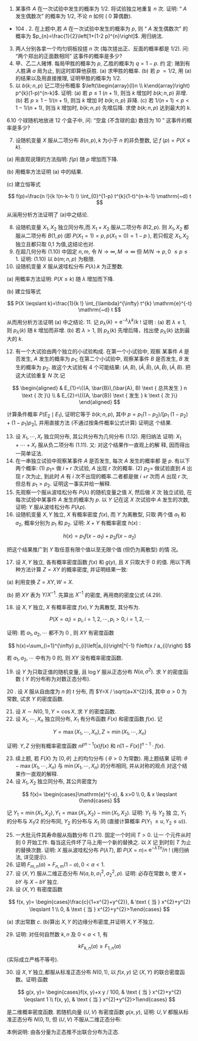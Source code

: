 1. 某事件 $A$ 在一次试验中发生的概率为 $1 / 2$. 将试验独立地重复 $n$ 次. 证明: “ $A$ 发生偶数次” 的概率为 $1 / 2$, 不论 $n$ 如何 ( 0 算偶数).

- 104 . 2. 在上题中,若 $A$ 在一次试验中发生的概率为 $p$, 则 “ $A$ 发生偶数次” 的 概率为 $p_{n}=\frac{1}{2}\left[1+(1-2 p)^{n}\right]$. 用归纳法.

3. 两人分别各拿一个均匀铜板投搓 $n$ 次 (每次搓出正、反面的概率都是 1/2). 问: “两个郑出的正面数相同” 这事件的概率是多少?
4. 甲、乙二人赌博. 每局甲胜的概率为 $p$, 乙胜的概率为 $q=1-p$. 约 定: 赌到有人胜满 $a$ 局为止, 到这时即算他获胜. (a) 求甲胜的概率. (b) 若 $p$ $=1 / 2$, 用 (a) 的结果以及用直接推理, 证明甲胜的概率为 $1 / 2$.
5. 以 $b(k ; n, p)$ 记二项分布概率 $\left(\begin{array}{l}n \\ k\end{array}\right) p^{k}(1-p)^{n-k}$. 证明: (a) 若 $p \leqslant 1$ $(n+1)$, 则当 $k$ 增加时 $b(k ; n, p)$ 非增. (b) 若 $p \geqslant 1-1 /(n+1)$, 则当 $k$ 增加 时 $b(k ; n, p)$ 非降. (c) 若 $1 /(n+1)<p<1-1 /(n+1)$, 则当 $k$ 增加时, $b(k ; n, p)$ 先增后降. 求使 $b(k ; n, p)$ 达到最大的 $k$.

6.10 个球随机地放进 12 个盒子中, 问: “空盒 (不含球的盒) 数目为 10 ” 这事件的概率是多少?

7. 设随机变量 $X$ 服从二项分布 $B(n, p), k$ 为小于 $n$ 的非负整数, 记 $f$ $(p)=P(X \leqslant k)$.

(a) 用直观说理的方法指明: $f(p)$ 随 $p$ 增加而下降.

(b) 用概率方法证明 (a) 中的结果.

(c) 建立恒等式

$$
f(p)=\frac{n !}{k !(n-k-1) !} \int_{0}^{1-p} t^{k}(1-t)^{n-k-1} \mathrm{~d} t
$$

从湍用分析方法证明了 (a)中之结论.

8. 设随机变量 $X_{1}, X_{2}$ 独立同分布,而 $X_{1}+X_{2}$ 服从二项分布 $B(2, p)$. 则 $X_{1}, X_{2}$ 都服从二项分布 $B(1, p)$ (即 $P\left(X_{1}=1\right)=p, p\left(X_{1}=0\right)=1-p$ ), 若只假定 $X_{1}, X_{2}$ 独立且都只取 0,1 为值,这结论也对.
9. 在超几何分布 (1.10) 中固定 $n, m$, 令 $N \rightarrow \infty, M \rightarrow \infty$ 但 $M / N \rightarrow p, 0$ $\leqslant p \leqslant 1$. 证明: $(1.10)$ 以 $b(m ; n, p)$ 为极限.
10. 设随机变量 $X$ 服从波哇松分布 $P(\lambda) . k$ 为正整数.

(a) 用概率方法证明: $P(X \leqslant k)$ 随 $\lambda$ 增加而下降.

(b) 建立恒等式

$$
P(X \leqslant k)=\frac{1}{k !} \int_{\lambda}^{\infty} t^{k} \mathrm{e}^{-t} \mathrm{~d} t
$$

从而用分析方法证明 (a) 中之结论. 11. 记 $p_{\lambda}(k)=\mathrm{e}^{-\lambda} \lambda^{k} / k$ ! 证明 : (a) 若 $\lambda \leqslant 1$, 则 $p_{\lambda}(k)$ 随 $k$ 增加而非增. (b) 若 $\lambda>1$, 则 $p_{\lambda}(k)$ 先增后降，找出使 $p_{\lambda}(k)$ 达到最大的 $k$.

12. 有一个大试验由两个独立的小试验构成. 在第一个小试验中, 观察 某事件 $A$ 是否发生, $A$ 发生的概率为 $p_{1}$; 在第二个小试验中, 观察某事件 $B$ 是否发生, $B$ 发生的概率为 $p_{2}$. 故这个大试验有 4 个可能结果: $(A, B)$, $(\bar{A}, \bar{B}),(A, \bar{B}),(\bar{A}, B)$. 把这大试验重复 $N$ 次.记

$$
\begin{aligned}
& E_{1}=\{(A, \bar{B}),(\bar{A}, B) \text { 总共发生 } n \text { 次 }\} \\
& E_{2}=\{((A, \bar{B}) \text { 发生 } k \text { 次 }\}
\end{aligned}
$$

计算条件概率 $P\left(E_{2} \mid E_{1}\right)$, 证明它等于 $b(k ; n, p)$, 其中 $p=p_{1}\left(1-p_{2}\right) /\left[p_{1}\right.$ $\left.\left(1-p_{2}\right)+\left(1-p_{1}\right) p_{2}\right]$, 并用直接方法 (不通过按条件概率公式计算) 证明这 个结果.

13. 设 $X_{1}, \cdots, X_{r}$ 独立同分布, 其公共分布为几何分布 (1.12). 用归纳法 证明: $X_{1}+\cdots+X_{r}$ 服从负二项分布 (1.11). 又: 对这个结果作一直观上的解 释, 因而得出一简单证法.
14. 在一串独立试验中观察某事件 $A$ 是否发生, 每次 $A$ 发生的概率都 是 $p$. 有以下两个概率: (1) $p_{1}=$ 做 $i+r$ 次试验, $A$ 出现 $r$ 次的概率. (2) $p_{2}=$ 做试验直到 $A$ 出现 $r$ 次为止, 到此时 $A$ 有 $i$ 次不出现的概率.二者都是做 $i$ $+r$ 次而 $A$ 出现 $r$ 次, 但总有 $p_{1}>p_{2}$. 证明这一事实并给一解释.
15. 先观察一个服从波哇松分布 $P(\lambda)$ 的随机变量之值 $X$, 然后做 $X$ 次 独立试验, 在每次试验中某事件 $A$ 发生的概率为 $p$. 以 $Y$ 记在这 $X$ 次试验中 $A$ 发生的次数,证明: $Y$ 服从波哇松分布 $P(\lambda p)$.
16. 设随机变量 $X, Y$ 独立, $X$ 有概率密度 $f(x)$, 而 $Y$ 为离散型, 只取 两个值 $a_{1}$ 和 $a_{2}$, 概率分别为 $p_{1}$ 和 $p_{2}$. 证明: $X+Y$ 有概率密度 $h(x)$ :

$$
h(x)=p_{1} f\left(x-a_{1}\right)+p_{2} f\left(x-a_{2}\right)
$$

把这个结果推广到 $Y$ 取任意有限个值以至无限个值 (但仍为离散型) 的情 况。

17. 设 $X, Y$ 独立, 各有概率密度函数 $f(x)$ 和 $g(y)$, 且 $X$ 只取大于 0 的值. 用以下两种方法计算 $Z=X Y$ 的概率密度, 并证明结果一致:

(a) 利用变换 $Z=X Y, W=X$.

(b) 把 $X Y$ 表为 $Y / X^{-1}$. 先算出 $X^{-1}$ 的密度, 再用商的密度公式 $(4.29)$.

18. 设 $X, Y$ 独立, $X$ 有概率密度 $f(x), Y$ 为离散型, 其分布为.

$$
P\left(X=a_{i}\right)=p_{i}, i=1,2, \cdots, p_{i}>0, i=1,2, \cdots
$$

证明: 若 $a_{1}, a_{2}, \cdots$ 都不为 0 , 则 $X Y$ 有密度函数

$$
h(x)=\sum_{i=1}^{\infty} p_{i}\left|a_{i}\right|^{-1} f\left(x / a_{i}\right)
$$

若 $a_{1}, a_{2}, \cdots$ 中有为 0 的, 则 $X Y$ 没有概率密度函数.

19. 设 $Y$ 为只取正值的随机变量, 且 $\log Y$ 服从正态分布 $N\left(a, \sigma^{2}\right)$. 求 $Y$ 的密度函数 ( $Y$ 的分布称为对数正态分布).

20 . 设 $X$ 服从自由度为 $n$ 的 $t$ 分布, 而 $Y=X / \sqrt{a+X^{2}}$, 其中 $a>0$ 为 常数, 试求 $Y$ 的密度函数.

21. 设 $X \sim N(0,1), Y=\cos X$, 求 $Y$ 的密度函数.
22. 设 $X_{1}, \cdots, X_{n}$ 独立同分布, $X_{1}$ 有分布函数 $F(x)$ 和密度函数 $f(x)$. 记

$$
Y=\max \left(X_{1}, \cdots, X_{n}\right), Z=\min \left(X_{1}, \cdots, X_{n}\right)
$$

证明: $Y, Z$ 分别有概率密度函数 $n F^{n-1}(x) f(x)$ 和 $n[1-F(x)]^{n-1} \cdot f(x)$.

23. 续上题, 若 $F(X)$ 为 $[0, \theta]$ 上的均匀分布 ( $\theta>0$ 为常数). 用上题结果 证明: $\theta-\max \left(X_{1}, \cdots, X_{n}\right)$ 与 $\min \left(X_{1}, \cdots, X_{n}\right)$ 的分布相同, 并从对称的观点 对这个结果作一直观的解释.
24. 设 $X_{1}, X_{2}$ 独立同分布, 其公共密度为

$$
f(x)= \begin{cases}\mathrm{e}^{-x}, & x>0 \\ 0, & x \leqslant 0\end{cases}
$$

记 $Y_{1}=\min \left(X_{1}, X_{2}\right), Y_{1}=\max \left(X_{1}, X_{2}\right)-\min \left(X_{1}, X_{2}\right)$. 证明: $Y_{1}$ 与 $Y_{2}$ 独 立, $Y_{1}$ 的分布与 $X_{1} / 2$ 的分布同, $Y_{2}$ 的分布与 $X_{1}$ 同 (直接计算概率 $P\left(Y_{1}\right.$ $\left.\left.\leqslant u, Y_{2} \leqslant u\right)\right)$.

25. 一大批元件其寿命服从指数分布 (1.21). 固定一个时间 $T>0$. 让一 个元件从时刻 0 开始工作. 每当这元件坏了马上用一个新的替换之. 以 $X$ 记 到时刻 $T$ 为止的替换次数. 证明: $X$ 服从波哇松分布 $P(\lambda T)$, 即 $P(X=n)=$ $\mathrm{e}^{-\lambda T n} / n$ ! (用归纳法, 详见提示).
26. 证明 $F_{m, n}(a)=F_{n, m}(1-a), 0<a<1$.
27. 设 $(X, Y)$ 服从二维正态分布 $N\left(a, b, \sigma_{1}^{2}, \sigma_{2}^{2}, \rho\right)$. 证明: 必存在常数 $b$, 使 $X+b Y$ 与 $X-b Y$ 独立.
28. 设 $(X, Y)$ 有密度函数

$$
f(x, y)= \begin{cases}\frac{c}{1+x^{2}+y^{2}}, & \text { 当 } x^{2}+y^{2} \leqslant 1 \\ 0, & \text { 当 } x^{2}+y^{2}>1\end{cases}
$$

(a) 求出常数 $c$. (b)算出 $X, Y$ 的边缘分布密度,并证明 $X, Y$ 不独立.

29. 证明: 对任何自然数 $k, n$ 及 $0<a<1$, 有

$$
k F_{k, n}(a) \geqslant F_{1, n}(a)
$$

(实际成立严格不等号).

30. 设 $X, Y$ 独立,都服从标准正态分布 $N(0,1)$, 以 $f(x, y)$ 记 $(X, Y)$ 的联合密度函数。证明:函数

$$
g(x, y)= \begin{cases}f(x, y)+x y / 100, & \text { 当 } x^{2}+y^{2} \leqslant 1 \\ f(x, y), & \text { 当 } x^{2}+y^{2}>1\end{cases}
$$

是二维概率密度函数. 若随机向量 $(U, V)$ 有密度函数 $g(x, y)$, 证明: $U, V$ 都服从标准正态分布 $N(0,1)$, 但 $(U, V)$ 不服从二维正态分布:

本例说明: 由各分量为正态推不出联合分布为正态.

